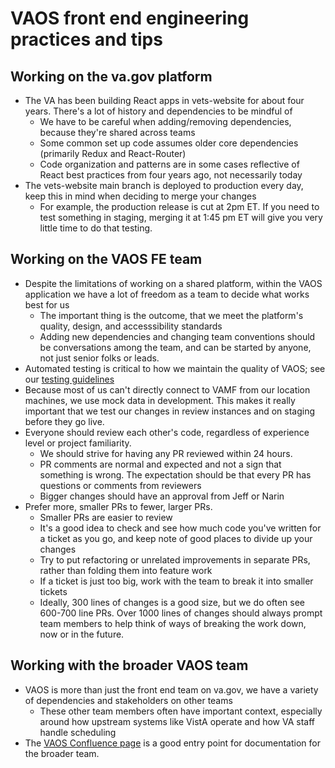 # VAOS front end engineering practices and tips

## Working on the va.gov platform

- The VA has been building React apps in vets-website for about four years. There's a lot of history and dependencies to be mindful of
   - We have to be careful when adding/removing dependencies, because they're shared across teams
   - Some common set up code assumes older core dependencies (primarily Redux and React-Router)
   - Code organization and patterns are in some cases reflective of React best practices from four years ago, not necessarily today
- The vets-website main branch is deployed to production every day, keep this in mind when deciding to merge your changes
   - For example, the production release is cut at 2pm ET. If you need to test something in staging, merging it at 1:45 pm ET will give you very little time to do that testing.
    
## Working on the VAOS FE team

- Despite the limitations of working on a shared platform, within the VAOS application we have a lot of freedom as a team to decide what works best for us
   - The important thing is the outcome, that we meet the platform's quality, design, and accesssibility standards
   - Adding new dependencies and changing team conventions should be conversations among the team, and can be started by anyone, not just senior folks or leads.
- Automated testing is critical to how we maintain the quality of VAOS; see our [testing guidelines](testing/fe_testing_guidance.md)
- Because most of us can't directly connect to VAMF from our location machines, we use mock data in development. This makes it really important that we test our changes in review instances and on staging before they go live.
- Everyone should review each other's code, regardless of experience level or project familiarity.
   - We should strive for having any PR reviewed within 24 hours.
   - PR comments are normal and expected and not a sign that something is wrong. The expectation should be that every PR has questions or comments from reviewers
   - Bigger changes should have an approval from Jeff or Narin
- Prefer more, smaller PRs to fewer, larger PRs.
   - Smaller PRs are easier to review
   - It's a good idea to check and see how much code you've written for a ticket as you go, and keep note of good places to divide up your changes
   - Try to put refactoring or unrelated improvements in separate PRs, rather than folding them into feature work
   - If a ticket is just too big, work with the team to break it into smaller tickets
   - Ideally, 300 lines of changes is a good size, but we do often see 600-700 line PRs. Over 1000 lines of changes should always prompt team members to help think of ways of breaking the work down, now or in the future.

## Working with the broader VAOS team

- VAOS is more than just the front end team on va.gov, we have a variety of dependencies and stakeholders on other teams
   - These other team members often have important context, especially around how upstream systems like VistA operate and how VA staff handle scheduling
- The [VAOS Confluence page](https://wiki.mobilehealth.va.gov/pages/viewpage.action?pageId=97259406) is a good entry point for documentation for the broader team.
